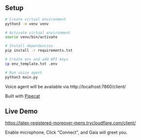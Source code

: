 ## Setup

```bash
# Create virtual environment
python3 -m venv venv

# Activate virtual environment
source venv/bin/activate

# Install dependencies
pip install -r requirements.txt

# Create env and add API keys
cp env_template.txt .env

# Run voice agent
python3 main.py
```

Voice agent will be available via http://localhost:7860/client/

Built with [Pipecat](https://github.com/pipecat-ai/pipecat)

## Live Demo

https://latex-registered-moreover-mens.trycloudflare.com/client/

Enable microphone, Click "Connect", and Gaia will greet you.

